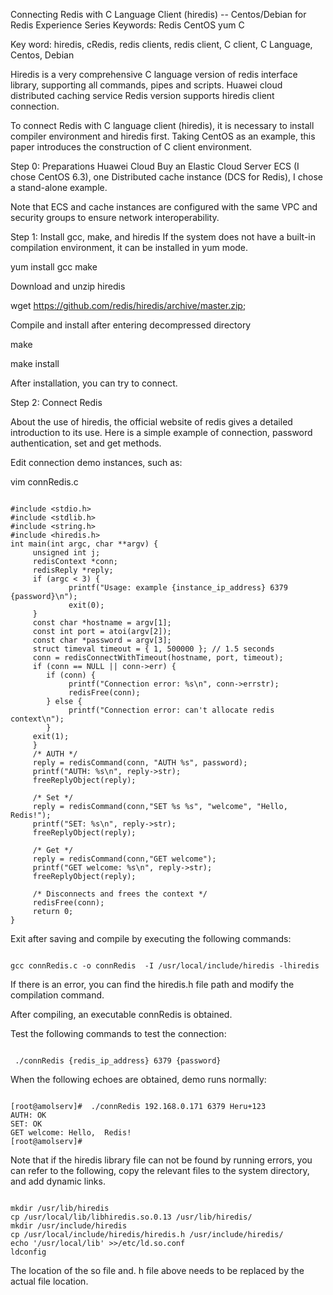 Connecting Redis with C Language Client (hiredis) -- Centos/Debian for Redis Experience Series
Keywords: Redis CentOS yum C

Key word: hiredis, cRedis, redis clients, redis client, C client, C Language, Centos, Debian

Hiredis is a very comprehensive C language version of redis interface library, supporting all commands, pipes and scripts. Huawei cloud distributed caching service Redis version supports hiredis client connection.

To connect Redis with C language client (hiredis), it is necessary to install compiler environment and hiredis first. Taking CentOS as an example, this paper introduces the construction of C client environment.

Step 0: Preparations
Huawei Cloud Buy an Elastic Cloud Server ECS (I chose CentOS 6.3), one Distributed cache instance (DCS for Redis), I chose a stand-alone example.

Note that ECS and cache instances are configured with the same VPC and security groups to ensure network interoperability.

Step 1: Install gcc, make, and hiredis
If the system does not have a built-in compilation environment, it can be installed in yum mode.

yum install gcc make

Download and unzip hiredis

wget https://github.com/redis/hiredis/archive/master.zip;

Compile and install after entering decompressed directory

make 

make install

After installation, you can try to connect.

Step 2: Connect Redis

About the use of hiredis, the official website of redis gives a detailed introduction to its use. Here is a simple example of connection, password authentication, set and get methods.

Edit connection demo instances, such as:

vim connRedis.c
````

#include <stdio.h>
#include <stdlib.h>
#include <string.h>
#include <hiredis.h>
int main(int argc, char **argv) {
     unsigned int j;
     redisContext *conn;
     redisReply *reply;
     if (argc < 3) {
             printf("Usage: example {instance_ip_address} 6379 {password}\n");
             exit(0);
     }
     const char *hostname = argv[1];
     const int port = atoi(argv[2]);
     const char *password = argv[3];
     struct timeval timeout = { 1, 500000 }; // 1.5 seconds
     conn = redisConnectWithTimeout(hostname, port, timeout);
     if (conn == NULL || conn->err) {
		if (conn) {
             printf("Connection error: %s\n", conn->errstr);
             redisFree(conn);
		} else {
             printf("Connection error: can't allocate redis context\n");
		}
     exit(1);
     }
     /* AUTH */
     reply = redisCommand(conn, "AUTH %s", password);
     printf("AUTH: %s\n", reply->str);
     freeReplyObject(reply);

     /* Set */
     reply = redisCommand(conn,"SET %s %s", "welcome", "Hello, Redis!");
     printf("SET: %s\n", reply->str);
     freeReplyObject(reply);
    
     /* Get */
     reply = redisCommand(conn,"GET welcome");
     printf("GET welcome: %s\n", reply->str);
     freeReplyObject(reply);
     
     /* Disconnects and frees the context */
     redisFree(conn);
     return 0;
}

````
Exit after saving and compile by executing the following commands:
````

gcc connRedis.c -o connRedis  -I /usr/local/include/hiredis -lhiredis

````
If there is an error, you can find the hiredis.h file path and modify the compilation command.

After compiling, an executable connRedis is obtained.

Test the following commands to test the connection:
````

 ./connRedis {redis_ip_address} 6379 {password}

````
When the following echoes are obtained, demo runs normally:
````

[root@amolserv]#  ./connRedis 192.168.0.171 6379 Heru+123
AUTH: OK
SET: OK
GET welcome: Hello,  Redis!
[root@amolserv]# 

````
Note that if the hiredis library file can not be found by running errors, you can refer to the following, copy the relevant files to the system directory, and add dynamic links.

````

mkdir /usr/lib/hiredis
cp /usr/local/lib/libhiredis.so.0.13 /usr/lib/hiredis/
mkdir /usr/include/hiredis
cp /usr/local/include/hiredis/hiredis.h /usr/include/hiredis/
echo '/usr/local/lib' >>/etc/ld.so.conf
ldconfig

````
The location of the so file and. h file above needs to be replaced by the actual file location.
